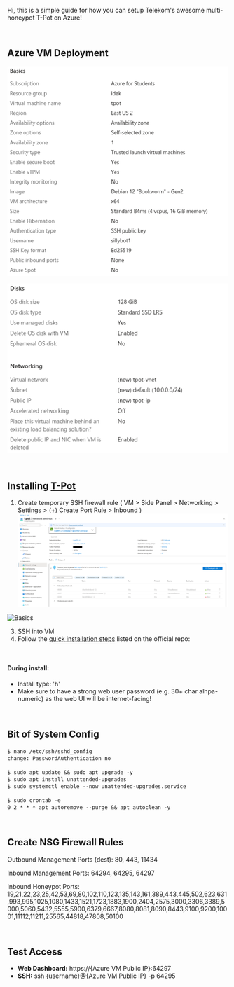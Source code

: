 Hi, this is a simple guide for how you can setup Telekom's awesome multi-honeypot T-Pot on Azure!

<br>

## Azure VM Deployment

![Basics](images/basics.png)

![Disks, Networking](images/disks-networkings.png)

<br>

## Installing [T-Pot](https://github.com/telekom-security/tpotce)

1. Create temporary SSH firewall rule ( VM > Side Panel > Networking > Settings > (+) Create Port Rule > Inbound )
![Basics](images/nsg1.png)

![Basics](ssh-rule/nsg1.png)

3. SSH into VM
4. Follow the [quick installation steps](https://github.com/telekom-security/tpotce#tldr) listed on the official repo: 


<br>

#### During install:
- Install type: 'h'
- Make sure to have a strong web user password (e.g. 30+ char alhpa-numeric) as the web UI will be internet-facing!

<br>

## Bit of System Config

    $ nano /etc/ssh/sshd_config
    change: PasswordAuthentication no
    
    $ sudo apt update && sudo apt upgrade -y	
    $ sudo apt install unattended-upgrades
    $ sudo systemctl enable --now unattended-upgrades.service
    
    $ sudo crontab -e
    0 2 * * * apt autoremove --purge && apt autoclean -y

<br>

## Create NSG Firewall Rules

Outbound Management Ports (dest): 
80, 443, 11434

Inbound Management Ports: 
64294, 64295, 64297

Inbound Honeypot Ports:
19,21,22,23,25,42,53,69,80,102,110,123,135,143,161,389,443,445,502,623,631,993,995,1025,1080,1433,1521,1723,1883,1900,2404,2575,3000,3306,3389,5000,5060,5432,5555,5900,6379,6667,8080,8081,8090,8443,9100,9200,10001,11112,11211,25565,44818,47808,50100

<br>

## Test Access
- <b>Web Dashboard:</b> https://{Azure VM Public IP}:64297
- <b>SSH:</b> ssh {username}@{Azure VM Public IP} -p 64295
